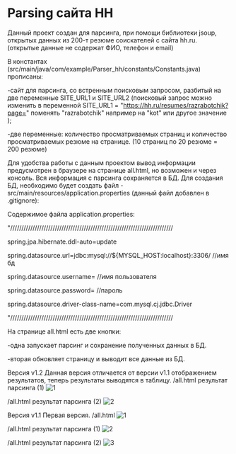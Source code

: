 # Parsing сайта HH

Данный проект создан для парсинга, при помощи библиотеки jsoup, открытых данных из 200-т резюме соискателей с сайта hh.ru.
(открытые данные не содержат ФИО, телефон и email)

В константах (src/main/java/com/example/Parser_hh/constants/Constants.java) прописаны: 

-сайт для парсинга, со встренным поисковым запросом, разбитый на две переменные SITE_URL1 и SITE_URL2 (поисковый запрос можно изменить в переменной SITE_URL1 = "https://hh.ru/resumes/razrabotchik?page=" поменять "razrabotchik" например на "kot" или другое значение );

-две переменные: количество просматриваемых страниц и количество просматриваемых резюме на странице. (10 страниц по 20 резюме = 200 резюме)



Для удобства работы с данным проектом вывод информации предусмотрен в браузере на странице all.html, но возможен и через консоль.
Вся информация с парсинга сохраняется в БД.
Для создания БД, необходимо будет создать файл - src/main/resources/application.properties (данный файл добавлен в .gitignore):

Содержимое файла application.properties:

"/////////////////////////////////////////////////////////////////////////

spring.jpa.hibernate.ddl-auto=update

spring.datasource.url=jdbc:mysql://${MYSQL_HOST:localhost}:3306/ //имя бд

spring.datasource.username= //имя пользователя

spring.datasource.password= //пароль

spring.datasource.driver-class-name=com.mysql.cj.jdbc.Driver

"/////////////////////////////////////////////////////////////////////////


На странице all.html есть две кнопки: 

-одна запускает парсинг и сохранение полученных данных в БД.

-вторая обновляет страницу и выводит все данные из БД.

Версия v1.2 Данная версия отличается от версии v1.1 отображением результатов, теперь результаты выводятся в таблицу.
/all.html результат парсинга (1)
![1](https://user-images.githubusercontent.com/104260618/206285379-b76aa8e5-9ac1-4909-b8c2-c1a432483134.jpg)

/all.html результат парсинга (2)
![2](https://user-images.githubusercontent.com/104260618/206285412-c2436d72-5ae2-456f-8b34-707c962a7d32.jpg)



Версия v1.1 Первая версия.
/all.html
![1](https://user-images.githubusercontent.com/104260618/202474898-01ddaccf-f596-44f8-8569-ac1eff31cce9.jpg)

/all.html результат парсинга (1)
![2](https://user-images.githubusercontent.com/104260618/202474940-92594f07-13ae-4faf-98fe-f7b890cce1de.jpg)

/all.html результат парсинга (2)
![3](https://user-images.githubusercontent.com/104260618/202475116-4c587c43-8f6e-4db9-8843-6b34934cbf89.jpg)
